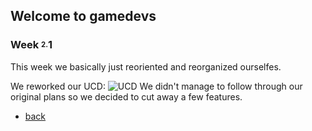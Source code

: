 ## Welcome to gamedevs

### Week <sup><sub>2.</sub></sup>1

This week we basically just reoriented and reorganized ourselfes.

We reworked our UCD:
![UCD](https://albgei.github.io/gamedevs/UCD%202.png)
We didn't manage to follow through our original plans so we decided to cut away a few features.

- [back](https://albgei.github.io/gamedevs/index)

<script src="https://utteranc.es/client.js"
        repo="albgei/gamedevs"
        issue-term="pathname"
        label="commentary_"
        theme="github-dark"
        crossorigin="anonymous"
        async>

